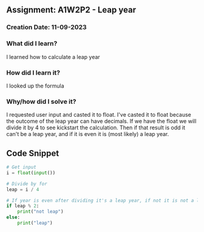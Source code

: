 ## Assignment: A1W2P2 - Leap year

### Creation Date: 11-09-2023

### What did I learn?
I learned how to calculate a leap year

### How did I learn it?
I looked up the formula

### Why/how did I solve it?
I requested user input and casted it to float. I've casted it to float because the outcome of the leap year can have decimals. 
If we have the float we will divide it by 4 to see kickstart the calculation. Then if that result is odd it can't be a leap year, and if it is even it is (most likely) a leap year.

## Code Snippet
```python
# Get input
i = float(input())

# Divide by for
leap = i / 4

# If year is even after dividing it's a leap year, if not it is not a leap year 
if leap % 2:
    print("not leap")
else:
    print("leap")
```
